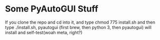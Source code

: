# Some PyAutoGUI Stuff
If you clone the repo and cd into it, and type chmod 775 install.sh and then type ./install.sh, pyautogui (first brew, then python 3, then pyautogui) will install and self-test(woah meta, right?)

